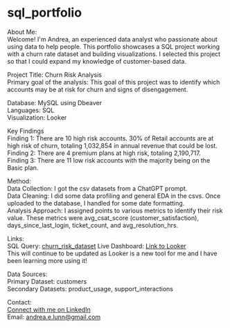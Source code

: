 # sql_portfolio
About Me:<br>
Welcome! I'm Andrea, an experienced data analyst who passionate about using data to help people. This portfolio showcases a SQL project working with a churn rate dataset and building visualizations. I selected this project so that I could expand my knowledge of customer-based data.

Project Title: Churn Risk Analysis<br>
Primary goal of the analysis: This goal of this project was to identify which accounts may be at risk for churn and signs of disengagement.

Database: MySQL using Dbeaver<br>
Languages: SQL<br>
Visualization: Looker<br>

Key Findings<br>
Finding 1: There are 10 high risk accounts. 30% of Retail accounts are at high risk of churn, totaling 1,032,854 in annual revenue that could be lost.<br>
Finding 2: There are 4 premium plans at high risk, totaling 2,190,717.<br>
Finding 3: There are 11 low risk accounts with the majority being on the Basic plan.<br>

Method:<br>
Data Collection: I got the csv datasets from a ChatGPT prompt.<br>
Data Cleaning: I did some data profiling and general EDA in the csvs. Once uploaded to the database, I handled for some date formatting.<br>
Analysis Approach: I assigned points to various metrics to identify their risk value. These metrics were avg_csat_score (customer_satisfaction), days_since_last_login, ticket_count, and avg_resolution_hrs.<br>

Links:<br>
SQL Query: [churn_risk_dataset](https://github.com/andrealdata/sql_portfolio/blob/main/churn_risk)
Live Dashboard: [Link to Looker](https://lookerstudio.google.com/reporting/181a230e-15d2-4cf2-9a23-b576f64ee0ea)<br>
This will continue to be updated as Looker is a new tool for me and I have been learning more using it!<br>

Data Sources:<br>
Primary Dataset: customers<br>
Secondary Datasets: product_usage, support_interactions

Contact:<br>
[Connect with me on LinkedIn](https://www.linkedin.com/in/andrea-lunn-909b2b185/)
<br>
Email: andrea.e.lunn@gmail.com



